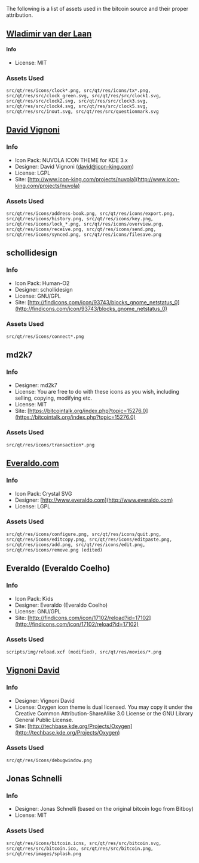 The following is a list of assets used in the bitcoin source and their proper attribution.

[Wladimir van der Laan](https://github.com/laanwj)
-----------------------
#### Info
* License: MIT

### Assets Used
	src/qt/res/icons/clock*.png, src/qt/res/icons/tx*.png,
	src/qt/res/src/clock_green.svg, src/qt/res/src/clock1.svg,
	src/qt/res/src/clock2.svg, src/qt/res/src/clock3.svg,
	src/qt/res/src/clock4.svg, src/qt/res/src/clock5.svg,
	src/qt/res/src/inout.svg, src/qt/res/src/questionmark.svg

[David Vignoni](http://www.icon-king.com)
-----------------------

### Info
* Icon Pack: NUVOLA ICON THEME for KDE 3.x
* Designer: David Vignoni (david@icon-king.com)
* License: LGPL
* Site: [http://www.icon-king.com/projects/nuvola](http://www.icon-king.com/projects/nuvola)

### Assets Used
	src/qt/res/icons/address-book.png, src/qt/res/icons/export.png,
	src/qt/res/icons/history.png, src/qt/res/icons/key.png,
	src/qt/res/icons/lock_*.png, src/qt/res/icons/overview.png,
	src/qt/res/icons/receive.png, src/qt/res/icons/send.png,
	src/qt/res/icons/synced.png, src/qt/res/icons/filesave.png

schollidesign
-----------------------

### Info
* Icon Pack: Human-O2
* Designer: schollidesign
* License: GNU/GPL
* Site: [http://findicons.com/icon/93743/blocks_gnome_netstatus_0](http://findicons.com/icon/93743/blocks_gnome_netstatus_0)

### Assets Used
	src/qt/res/icons/connect*.png

md2k7
-----------------------

### Info
* Designer: md2k7
* License: You are free to do with these icons as you wish, including selling, copying, modifying etc.
* License: MIT
* Site: [https://bitcointalk.org/index.php?topic=15276.0](https://bitcointalk.org/index.php?topic=15276.0)

### Assets Used
	src/qt/res/icons/transaction*.png

[Everaldo.com](http://www.everaldo.com)
-----------------------

### Info
* Icon Pack: Crystal SVG
* Designer: [http://www.everaldo.com](http://www.everaldo.com)
* License: LGPL

### Assets Used
	src/qt/res/icons/configure.png, src/qt/res/icons/quit.png,
	src/qt/res/icons/editcopy.png, src/qt/res/icons/editpaste.png,
	src/qt/res/icons/add.png, src/qt/res/icons/edit.png,
	src/qt/res/icons/remove.png (edited)

Everaldo (Everaldo Coelho)
-----------------------

### Info
* Icon Pack: Kids
* Designer: Everaldo (Everaldo Coelho)
* License: GNU/GPL 
* Site: [http://findicons.com/icon/17102/reload?id=17102](http://findicons.com/icon/17102/reload?id=17102)

### Assets Used
	scripts/img/reload.xcf (modified), src/qt/res/movies/*.png

[Vignoni David](http://techbase.kde.org/Projects/Oxygen)
-----------------------

### Info
* Designer: Vignoni David
* License: Oxygen icon theme is dual licensed. You may copy it under the Creative Common Attribution-ShareAlike 3.0 License or the GNU Library General Public License.
* Site: [http://techbase.kde.org/Projects/Oxygen](http://techbase.kde.org/Projects/Oxygen)

### Assets Used
	src/qt/res/icons/debugwindow.png

Jonas Schnelli
-----------------------

### Info
* Designer: Jonas Schnelli (based on the original bitcoin logo from Bitboy)
* License: MIT

### Assets Used
	src/qt/res/icons/bitcoin.icns, src/qt/res/src/bitcoin.svg,
	src/qt/res/src/bitcoin.ico, src/qt/res/src/bitcoin.png,
	src/qt/res/images/splash.png
